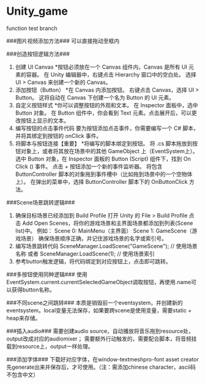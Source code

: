 # Unity_game
function test branch

###图片视频添加方法###
可以直接拖动至框内

###创造按钮逻辑方法###
1. 创建 UI Canvas
*按钮必须放在一个 Canvas 组件内，Canvas 是所有 UI 元素的容器。
在 Unity 编辑器中，右键点击 Hierarchy 窗口中的空白处。
选择 UI > Canvas 来创建一个新的 Canvas。
2. 添加按钮（Button）
*在 Canvas 内添加按钮。
右键点击 Canvas，选择 UI > Button。
这将自动在 Canvas 下创建一个名为 Button 的 UI 元素。
3. 自定义按钮样式
*你可以调整按钮的外观和文本。
在 Inspector 面板中，选中 Button 对象。
在 Button 组件中，你会看到 Text 元素。点击展开后，可以更改按钮上显示的文本。
4. 编写按钮的点击事件代码
要为按钮添加点击事件，你需要编写一个 C# 脚本，并将其绑定到按钮的 onClick 事件。
5. 将脚本与按钮连接【重要】
*将编写的脚本绑定到按钮。
将 .cs 脚本拖放到按钮对象上，或者将其放在场景中的其他 GameObject 上（EventSystem上）。
选中 Button 对象，在 Inspector 面板的 Button (Script) 组件下，找到 On Click () 事件。
点击 + 按钮添加一个新的事件监听器。
将包含 ButtonController 脚本的对象拖到事件槽中（比如拖到场景中的一个空物体上）。
在弹出的菜单中，选择 ButtonController 脚本下的 OnButtonClick 方法。

###Scene场景跳转逻辑###
1. 确保目标场景已经添加到 Build Profile
打开 Unity 的 File > Build Profile
点击 Add Open Scenes，将你的游戏场景和主界面场景都添加到列表(Scene list)中。
例如：
Scene 0: MainMenu（主界面）
Scene 1: GameScene（游戏场景）
确保场景顺序正确，并记住游戏场景的名字或索引号。
2. 编写场景跳转代码
    SceneManager.LoadScene("GameScene"); // 使用场景名称
    或者 SceneManager.LoadScene(1); // 使用场景索引
3. 参考button触发逻辑，将代码绑定到对应按钮上，点击即可跳转。

###多按钮使用同种逻辑###
使用EventSystem.current.currentSelectedGameObject调取按钮，再使用.name可以获得button名称。

###不同scene之间跳转###
本质是销毁前一个eventsystem，并创建新的eventsystem。local变量无法保存，如果要跨scene是使用变量，需要static + heap来存储。

###插入audio###
需要创建audio source，自动播放将音乐拖到resource处，output改成对应的audiomixer；
需要额外行动触发的，需要配合脚本，将音频挂载到resource上，output一样处理。

###添加字体###
下载好对应字体，在window-textmeshpro-font asset creator 先generate出来并保存后，才可使用。（注：需添加chinese character，ascii码不包含中文）